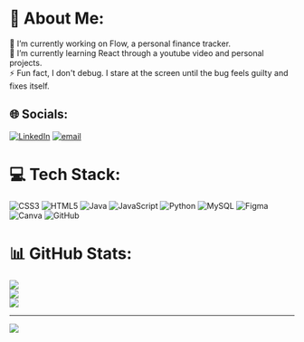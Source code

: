 # 💫 About Me:
🔭 I’m currently working on Flow, a personal finance tracker. <br>🌱 I’m currently learning React through a youtube video and personal projects.<br>⚡ Fun fact, I don't debug. I stare at the screen until the bug feels guilty and fixes itself.


## 🌐 Socials:
[![LinkedIn](https://img.shields.io/badge/LinkedIn-%230077B5.svg?logo=linkedin&logoColor=white)](https://linkedin.com/in/tiffany-soa-andriamiharimanana) [![email](https://img.shields.io/badge/Email-D14836?logo=gmail&logoColor=white)](mailto:atiff.soa@gmail.com) 

# 💻 Tech Stack:
![CSS3](https://img.shields.io/badge/css3-%231572B6.svg?style=for-the-badge&logo=css3&logoColor=white) ![HTML5](https://img.shields.io/badge/html5-%23E34F26.svg?style=for-the-badge&logo=html5&logoColor=white) ![Java](https://img.shields.io/badge/java-%23ED8B00.svg?style=for-the-badge&logo=openjdk&logoColor=white) ![JavaScript](https://img.shields.io/badge/javascript-%23323330.svg?style=for-the-badge&logo=javascript&logoColor=%23F7DF1E) ![Python](https://img.shields.io/badge/python-3670A0?style=for-the-badge&logo=python&logoColor=ffdd54) ![MySQL](https://img.shields.io/badge/mysql-4479A1.svg?style=for-the-badge&logo=mysql&logoColor=white) ![Figma](https://img.shields.io/badge/figma-%23F24E1E.svg?style=for-the-badge&logo=figma&logoColor=white) ![Canva](https://img.shields.io/badge/Canva-%2300C4CC.svg?style=for-the-badge&logo=Canva&logoColor=white) ![GitHub](https://img.shields.io/badge/github-%23121011.svg?style=for-the-badge&logo=github&logoColor=white)
# 📊 GitHub Stats:
![](https://github-readme-stats.vercel.app/api?username=tiffsoa&theme=dark&hide_border=false&include_all_commits=false&count_private=false)<br/>
![](https://nirzak-streak-stats.vercel.app/?user=tiffsoa&theme=dark&hide_border=false)<br/>
![](https://github-readme-stats.vercel.app/api/top-langs/?username=tiffsoa&theme=dark&hide_border=false&include_all_commits=false&count_private=false&layout=compact)

---
[![](https://visitcount.itsvg.in/api?id=tiffsoa&icon=2&color=6)](https://visitcount.itsvg.in)

<!-- Proudly created with GPRM ( https://gprm.itsvg.in ) -->
